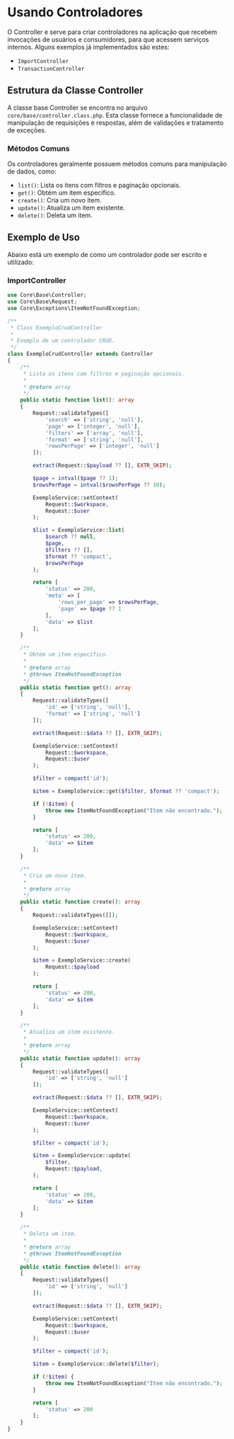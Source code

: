 # Usando Controladores

O Controller e serve para criar controladores na aplicação que recebem invocações de usuários e consumidores, para que acessem serviços internos. Alguns exemplos já implementados são estes:

- `ImportController`
- `TransactionController`

## Estrutura da Classe Controller

A classe base Controller se encontra no arquivo `core/base/controller.class.php`. Esta classe fornece a funcionalidade de manipulação de requisições e respostas, além de validações e tratamento de exceções.

### Métodos Comuns

Os controladores geralmente possuem métodos comuns para manipulação de dados, como:

- `list()`: Lista os itens com filtros e paginação opcionais.
- `get()`: Obtém um item específico.
- `create()`: Cria um novo item.
- `update()`: Atualiza um item existente.
- `delete()`: Deleta um item.

## Exemplo de Uso

Abaixo está um exemplo de como um controlador pode ser escrito e utilizado:

### ImportController

```php
use Core\Base\Controller;
use Core\Base\Request;
use Core\Exceptions\ItemNotFoundException;

/**
 * Class ExemploCrudController
 *
 * Exemplo de um controlador CRUD.
 */
class ExemploCrudController extends Controller
{
    /**
     * Lista os itens com filtros e paginação opcionais.
     *
     * @return array
     */
    public static function list(): array
    {
        Request::validateTypes([
            'search' => ['string', 'null'],
            'page' => ['integer', 'null'],
            'filters' => ['array', 'null'],
            'format' => ['string', 'null'],
            'rowsPerPage' => ['integer', 'null']
        ]);

        extract(Request::$payload ?? [], EXTR_SKIP);

        $page = intval($page ?? 1);
        $rowsPerPage = intval($rowsPerPage ?? 10);

        ExemploService::setContext(
            Request::$workspace,
            Request::$user
        );

        $list = ExemploService::list(
            $search ?? null,
            $page,
            $filters ?? [],
            $format ?? 'compact',
            $rowsPerPage
        );

        return [
            'status' => 200,
            'meta' => [
                'rows_per_page' => $rowsPerPage,
                'page' => $page ?? 1
            ],
            'data' => $list
        ];
    }

    /**
     * Obtém um item específico.
     *
     * @return array
     * @throws ItemNotFoundException
     */
    public static function get(): array
    {
        Request::validateTypes([
            'id' => ['string', 'null'],
            'format' => ['string', 'null']
        ]);

        extract(Request::$data ?? [], EXTR_SKIP);

        ExemploService::setContext(
            Request::$workspace,
            Request::$user
        );

        $filter = compact('id');

        $item = ExemploService::get($filter, $format ?? 'compact');

        if (!$item) {
            throw new ItemNotFoundException("Item não encontrado.");
        }

        return [
            'status' => 200,
            'data' => $item
        ];
    }

    /**
     * Cria um novo item.
     *
     * @return array
     */
    public static function create(): array
    {
        Request::validateTypes([]);

        ExemploService::setContext(
            Request::$workspace,
            Request::$user
        );

        $item = ExemploService::create(
            Request::$payload
        );

        return [
            'status' => 200,
            'data' => $item
        ];
    }

    /**
     * Atualiza um item existente.
     *
     * @return array
     */
    public static function update(): array
    {
        Request::validateTypes([
            'id' => ['string', 'null']
        ]);

        extract(Request::$data ?? [], EXTR_SKIP);

        ExemploService::setContext(
            Request::$workspace,
            Request::$user
        );

        $filter = compact('id');

        $item = ExemploService::update(
            $filter,
            Request::$payload,
        );

        return [
            'status' => 200,
            'data' => $item
        ];
    }

    /**
     * Deleta um item.
     *
     * @return array
     * @throws ItemNotFoundException
     */
    public static function delete(): array
    {
        Request::validateTypes([
            'id' => ['string', 'null']
        ]);

        extract(Request::$data ?? [], EXTR_SKIP);

        ExemploService::setContext(
            Request::$workspace,
            Request::$user
        );

        $filter = compact('id');

        $item = ExemploService::delete($filter);

        if (!$item) {
            throw new ItemNotFoundException("Item não encontrado.");
        }

        return [
            'status' => 200
        ];
    }
}

```

